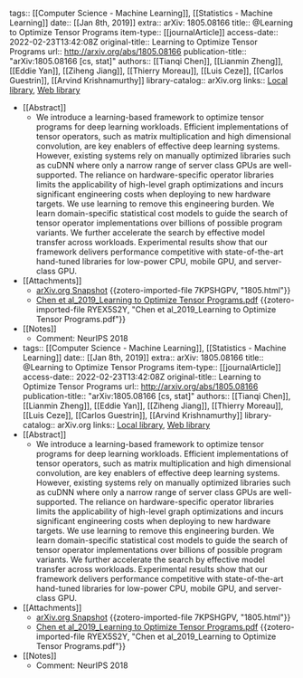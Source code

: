 tags:: [[Computer Science - Machine Learning]], [[Statistics - Machine Learning]]
date:: [[Jan 8th, 2019]]
extra:: arXiv: 1805.08166
title:: @Learning to Optimize Tensor Programs
item-type:: [[journalArticle]]
access-date:: 2022-02-23T13:42:08Z
original-title:: Learning to Optimize Tensor Programs
url:: http://arxiv.org/abs/1805.08166
publication-title:: "arXiv:1805.08166 [cs, stat]"
authors:: [[Tianqi Chen]], [[Lianmin Zheng]], [[Eddie Yan]], [[Ziheng Jiang]], [[Thierry Moreau]], [[Luis Ceze]], [[Carlos Guestrin]], [[Arvind Krishnamurthy]]
library-catalog:: arXiv.org
links:: [Local library](zotero://select/library/items/XU5C8QRT), [Web library](https://www.zotero.org/users/9063164/items/XU5C8QRT)
- [[Abstract]]
	- We introduce a learning-based framework to optimize tensor programs for deep learning workloads. Efficient implementations of tensor operators, such as matrix multiplication and high dimensional convolution, are key enablers of effective deep learning systems. However, existing systems rely on manually optimized libraries such as cuDNN where only a narrow range of server class GPUs are well-supported. The reliance on hardware-specific operator libraries limits the applicability of high-level graph optimizations and incurs significant engineering costs when deploying to new hardware targets. We use learning to remove this engineering burden. We learn domain-specific statistical cost models to guide the search of tensor operator implementations over billions of possible program variants. We further accelerate the search by effective model transfer across workloads. Experimental results show that our framework delivers performance competitive with state-of-the-art hand-tuned libraries for low-power CPU, mobile GPU, and server-class GPU.
- [[Attachments]]
	- [arXiv.org Snapshot](https://arxiv.org/abs/1805.08166) {{zotero-imported-file 7KPSHGPV, "1805.html"}}
	- [Chen et al_2019_Learning to Optimize Tensor Programs.pdf](https://arxiv.org/pdf/1805.08166.pdf) {{zotero-imported-file RYEX5S2Y, "Chen et al_2019_Learning to Optimize Tensor Programs.pdf"}}
- [[Notes]]
	- Comment: NeurIPS 2018
- tags:: [[Computer Science - Machine Learning]], [[Statistics - Machine Learning]]
  date:: [[Jan 8th, 2019]]
  extra:: arXiv: 1805.08166
  title:: @Learning to Optimize Tensor Programs
  item-type:: [[journalArticle]]
  access-date:: 2022-02-23T13:42:08Z
  original-title:: Learning to Optimize Tensor Programs
  url:: http://arxiv.org/abs/1805.08166
  publication-title:: "arXiv:1805.08166 [cs, stat]"
  authors:: [[Tianqi Chen]], [[Lianmin Zheng]], [[Eddie Yan]], [[Ziheng Jiang]], [[Thierry Moreau]], [[Luis Ceze]], [[Carlos Guestrin]], [[Arvind Krishnamurthy]]
  library-catalog:: arXiv.org
  links:: [Local library](zotero://select/library/items/XU5C8QRT), [Web library](https://www.zotero.org/users/9063164/items/XU5C8QRT)
- [[Abstract]]
	- We introduce a learning-based framework to optimize tensor programs for deep learning workloads. Efficient implementations of tensor operators, such as matrix multiplication and high dimensional convolution, are key enablers of effective deep learning systems. However, existing systems rely on manually optimized libraries such as cuDNN where only a narrow range of server class GPUs are well-supported. The reliance on hardware-specific operator libraries limits the applicability of high-level graph optimizations and incurs significant engineering costs when deploying to new hardware targets. We use learning to remove this engineering burden. We learn domain-specific statistical cost models to guide the search of tensor operator implementations over billions of possible program variants. We further accelerate the search by effective model transfer across workloads. Experimental results show that our framework delivers performance competitive with state-of-the-art hand-tuned libraries for low-power CPU, mobile GPU, and server-class GPU.
- [[Attachments]]
	- [arXiv.org Snapshot](https://arxiv.org/abs/1805.08166) {{zotero-imported-file 7KPSHGPV, "1805.html"}}
	- [Chen et al_2019_Learning to Optimize Tensor Programs.pdf](https://arxiv.org/pdf/1805.08166.pdf) {{zotero-imported-file RYEX5S2Y, "Chen et al_2019_Learning to Optimize Tensor Programs.pdf"}}
- [[Notes]]
	- Comment: NeurIPS 2018